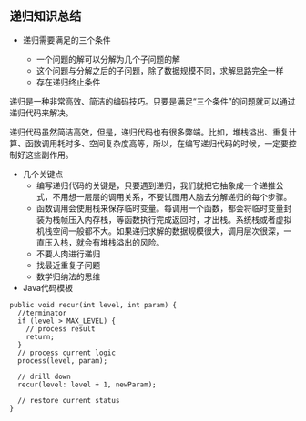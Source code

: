 递归知识总结
---
- 递归需要满足的三个条件

    * 一个问题的解可以分解为几个子问题的解
    * 这个问题与分解之后的子问题，除了数据规模不同，求解思路完全一样
    * 存在递归终止条件

递归是一种非常高效、简洁的编码技巧。只要是满足“三个条件”的问题就可以通过递归代码来解决。

递归代码虽然简洁高效，但是，递归代码也有很多弊端。比如，堆栈溢出、重复计算、函数调用耗时多、空间复杂度高等，所以，在编写递归代码的时候，一定要控制好这些副作用。

- 几个关键点
    * 编写递归代码的关键是，只要遇到递归，我们就把它抽象成一个递推公式，不用想一层层的调用关系，不要试图用人脑去分解递归的每个步骤。
    * 函数调用会使用栈来保存临时变量。每调用一个函数，都会将临时变量封装为栈帧压入内存栈，等函数执行完成返回时，才出栈。系统栈或者虚拟机栈空间一般都不大。如果递归求解的数据规模很大，调用层次很深，一直压入栈，就会有堆栈溢出的风险。
    * 不要人肉进行递归
    * 找最近重复子问题
    * 数学归纳法的思维
- Java代码模板
```
public void recur(int level, int param) {
  //terminator
  if (level > MAX_LEVEL) {
    // process result
    return;
  }
  // process current logic
  process(level, param);
  
  // drill down
  recur(level: level + 1, newParam);
  
  // restore current status
}
```
    